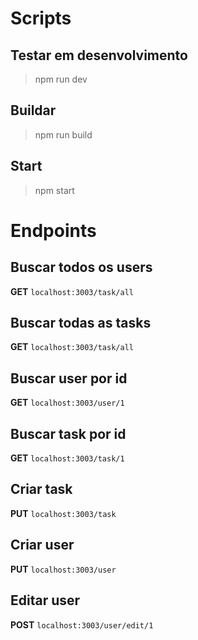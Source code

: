 # Scripts
## Testar em desenvolvimento
> npm run dev
## Buildar
> npm run build
## Start
> npm start

# Endpoints

## Buscar todos os users
**GET** `localhost:3003/task/all`

## Buscar todas as tasks
**GET** `localhost:3003/task/all`

## Buscar user por id
**GET** `localhost:3003/user/1`

## Buscar task por id
**GET** `localhost:3003/task/1`

## Criar task 
**PUT** `localhost:3003/task`

## Criar user 
**PUT** `localhost:3003/user`

## Editar user 
**POST** `localhost:3003/user/edit/1`
